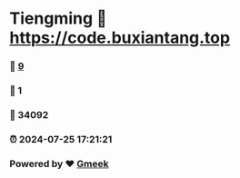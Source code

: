 # Tiengming :link: https://code.buxiantang.top 
### :page_facing_up: [9](https://code.buxiantang.top/tag.html) 
### :speech_balloon: 1 
### :hibiscus: 34092 
### :alarm_clock: 2024-07-25 17:21:21 
### Powered by :heart: [Gmeek](https://github.com/Meekdai/Gmeek)
